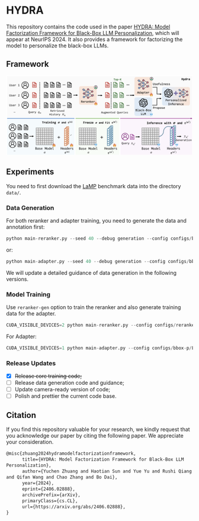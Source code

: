 # HYDRA
This repository contains the code used in the paper [HYDRA: Model Factorization Framework for Black-Box LLM Personalization](https://arxiv.org/abs/2406.02888), which will appear at NeurIPS 2024. It also provides a framework for factorizing the model to personalize the black-box LLMs.

## Framework
![HYDRA](assets/framework-cut.png)

## Experiments
You need to first download the [LaMP](https://github.com/LaMP-Benchmark/LaMP) benchmark data into the directory `data/`. 

### Data Generation
For both reranker and adapter training, you need to generate the data and annotation first:
```python
python main-reranker.py --seed 40 --debug generation --config configs/bbox-train/LaMP_2.yaml
```
or:
```python
python main-adapter.py --seed 40 --debug generation --config configs/bbox-train/LaMP_2.yaml
```
We will update a detailed guidance of data generation in the following versions.

### Model Training
Use `reranker-gen` option to train the reranker and also generate training data for the adapter.
```python
CUDA_VISIBLE_DEVICES=2 python main-reranker.py --config configs/reranker/train-topk-final/LaMP_5.yaml --debug reranker-gen
```
For Adapter:
```python
CUDA_VISIBLE_DEVICES=1 python main-adapter.py --config configs/bbox-p/LaMP_5.yaml --debug trainer
```

### Release Updates
- [x] ~~Release core training code;~~
- [ ] Release data generation code and guidance;
- [ ] Update camera-ready version of code;
- [ ] Polish and prettier the current code base.

## Citation
If you find this repository valuable for your research, we kindly request that you acknowledge our paper by citing the following paper. We appreciate your consideration.
```
@misc{zhuang2024hydramodelfactorizationframework,
      title={HYDRA: Model Factorization Framework for Black-Box LLM Personalization}, 
      author={Yuchen Zhuang and Haotian Sun and Yue Yu and Rushi Qiang and Qifan Wang and Chao Zhang and Bo Dai},
      year={2024},
      eprint={2406.02888},
      archivePrefix={arXiv},
      primaryClass={cs.CL},
      url={https://arxiv.org/abs/2406.02888}, 
}
```